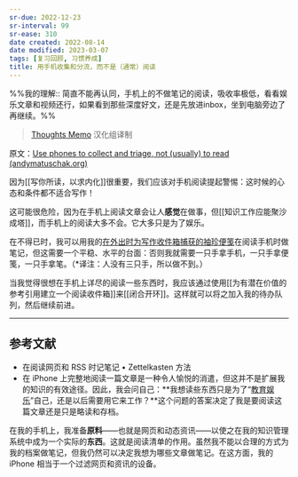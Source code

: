 ```yaml
---
sr-due: 2022-12-23
sr-interval: 99
sr-ease: 310
date created: 2022-08-14
date modified: 2023-03-07
tags: [复习回顾, 习惯养成]
title: 用手机收集和分流，而不是（通常）阅读
---
```


%%我的理解:: 简直不能再认同，手机上的不做笔记的阅读，吸收率极低，看看娱乐文章和视频还行，如果看到那些深度好文，还是先放进inbox，坐到电脑旁边了再继续。%%

> [Thoughts Memo](https://paratranz.cn/projects/3131) 汉化组译制

原文：[Use phones to collect and triage, not (usually) to read (andymatuschak.org)](https://notes.andymatuschak.org/z3YtsKc76oFwr9fxWkcNwAQdV1JGpUQ46hJ79)

因为[[写你所读，以求内化]]很重要，我们应该对手机阅读提起警惕：这时候的心态和条件都不适合写作！

这可能很危险，因为在手机上阅读文章会让人**感觉**在做事，但[[知识工作应能聚沙成塔]]，而手机上的阅读大多不会。它大多只是为了娱乐。

在不得已时，我可以用我的[在外出时为写作收件箱捕获的袖珍便笺](https://notes.andymatuschak.org/z5FKgZAnMhS73t9kenbVUYx23CHSQAE1gKxVf)在阅读手机时做笔记，但这需要一个平稳、水平的台面：否则我就需要一只手拿手机，一只手拿便笺，一只手拿笔。（\*译注：人没有三只手，所以做不到。）

当我觉得很想在手机上详尽的阅读一些东西时，我应该通过使用[[为有潜在价值的参考引用建立一个阅读收件箱]]来[[闭合开环]]。这样就可以将之加入我的待办队列，然后继续前进。

___

## 参考文献

- 在阅读网页和 RSS 时记笔记 • Zettelkasten 方法
- 在 iPhone 上完整地阅读一篇文章是一种令人愉悦的消遣，但这并不是扩展我的知识的有效途径。因此，我会问自己：**我想读些东西只是为了“[教育娱乐](http://en.wiktionary.org/wiki/edutainment#English)”自己，还是以后需要用它来工作？**这个问题的答案决定了我是要阅读这篇文章还是只是略读和存档。

在我的手机上，我准备**原料**——也就是网页和动态资讯——以使之在我的知识管理系统中成为一个实际的**东西**。这就是阅读清单的作用。虽然我不能以合理的方式为我的档案做笔记，但我仍然可以决定我想为哪些文章做笔记。在这方面，我的 iPhone 相当于一个过滤网页和资讯的设备。

